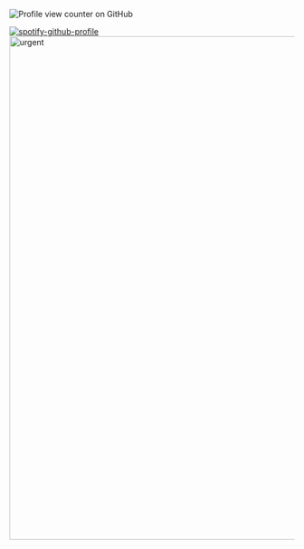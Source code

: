![Profile view counter on GitHub](https://komarev.com/ghpvc/?username=PUTYOURGITHUBUSERNAMEHERE) 


[![spotify-github-profile](https://spotify-github-profile.kittinanx.com/api/view?uid=zummbpf8z3oe12u47x7zkcw6p&cover_image=true&theme=novatorem&show_offline=false&background_color=121212&interchange=false&bar_color=53b14f&bar_color_cover=false)](https://github.com/kittinan/spotify-github-profile)
<img width="720" height="889" alt="urgent" src="https://github.com/user-attachments/assets/a36df81a-9d75-4dee-b513-e282a87eb2ae" />
